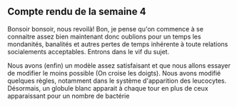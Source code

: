 ## Compte rendu de la semaine 4 ##
  Bonsoir bonsoir, nous revoilà!
  Bon, je pense qu'on commence à se connaitre assez bien maintenant donc oublions pour un temps les mondanités, banalités et autres pertes de temps inhérente à toute relations socialements acceptables. Entrons dans le vif du sujet.
  
  Nous avons (enfin) un modèle assez satisfaisant et que nous allons essayer de modifier le moins possible (On croise les doigts). Nous avons modifié quelques règles, notamment dans le système d'apparition des leucocytes. Désormais, un globule blanc apparait à chaque tour en plus de ceux apparaissant pour un nombre de bactérie 
  
